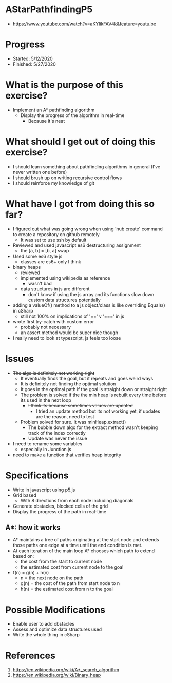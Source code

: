 # AStarPathfindingP5
* <https://www.youtube.com/watch?v=aKYlikFAV4k&feature=youtu.be>

# Progress
* Started: 5/12/2020
* Finished: 5/27/2020

# What is the purpose of this exercise?
* Implement an A* pathfinding algorithm 
  * Display the progress of the algorithm in real-time
    * Because it's neat

# What should I get out of doing this exercise?
* I should learn something about pathfinding algorithms in general (I've never written one before)
* I should brush up on writing recursive control flows
* I should reinforce my knowledge of git

# What have I got from doing this so far?
* I figured out what was going wrong when using 'hub create' command to create a repository on github remotely
  * It was set to use ssh by default
* Reviewed and used javascript es6 destructuring assignment
  * the [a, b] = [b, a] swap 
* Used some es6 style js
  * classes are es6+ only I think
* binary heaps
  * reviewed 
  * implemented using wikipedia as reference
    * wasn't bad
  * data structures in js are different
    * don't know if using the js array and its functions slow down custom data structures potentially
* adding a valueOf() method to a js object/class is like overriding Equals() in cSharp
  * still not 100% on implications of '==' v '===' in js
* wrote first try-catch with custom error
  * probably not necessary
  * an assert method would be super nice though
* I really need to look at typescript, js feels too loose

# Issues
* ~~The algo is definitely not working right~~
  * It eventually finds the goal, but it repeats and goes weird ways
  * It is definitely not finding the optimal solution
  * It goes in the optimal path if the goal is straight down or straight right
  * The problem is solved if the the min heap is rebuilt every time before its used in the next loop
    * ~~I think its because sometimes values are updated~~
      * I tried an update method but its not working yet, if updates are the reason, need to test
  * Problem solved for sure. It was minHeap.extract()
    * The bubble down algo for the extract method wasn't keeping track of the index correctly
    * Update was never the issue
* <del>I need to rename some variables</del>
  * especially in Junction.js
* need to make a function that verifies heap integrity


# Specifications
* Write in javascript using p5.js
* Grid based
  * With 8 directions from each node including diagonals
* Generate obstacles, blocked cells of the grid
* Display the progress of the path in real-time

## A*: how it works
* A* maintains a tree of paths originating at the start node and extends those paths one edge at a time until the end condition is met.
* At each iteration of the main loop A* chooses which path to extend based on:
  * the cost from the start to current node
  * the estimated cost from current node to the goal
* f(n) = g(n) + h(n)
  * n = the next node on the path
  * g(n) = the cost of the path from start node to n
  * h(n) = the estimated cost from n to the goal

# Possible Modifications
* Enable user to add obstacles
* Assess and optimize data structures used
* Write the whole thing in cSharp

# References
1. <https://en.wikipedia.org/wiki/A*_search_algorithm>
2. <https://en.wikipedia.org/wiki/Binary_heap>